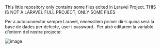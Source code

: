 This little repository only contains some files edited in Laravel Project.
THIS IS NOT A LARAVEL FULL PROJECT, ONLY SOME FILES

Per a autoconnectar sempre Laravel, necessitem primer dir-li quina serà la base de dades per defecte, user i password.. Per això editarem la variable d’entorn del nostre projecte:

![image](https://github.com/user-attachments/assets/2948ae3b-98ea-446f-972a-b024a02d1a32)
